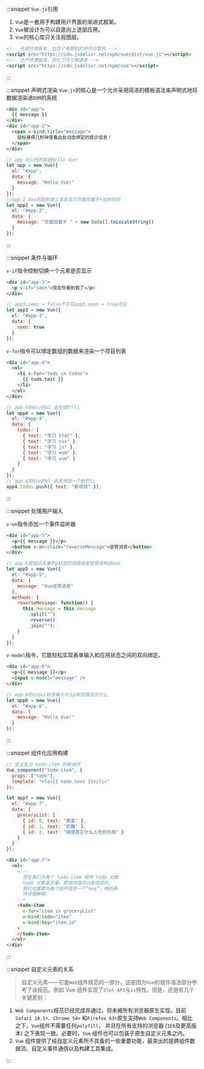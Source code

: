 :::snippet `Vue.js`引用

1. `Vue`是一套用于构建用户界面的渐进式框架。
2. `Vue`被设计为可以自底向上逐层应用。
3. `Vue`的核心库只关注视图层。

```html
<!-- 开发环境版本，包含了有帮助的命令行警告 -->
<script src="https://cdn.jsdelivr.net/npm/vue/dist/vue.js"></script>
<!-- 生产环境版本，优化了尺寸和速度 -->
<script src="https://cdn.jsdelivr.net/npm/vue"></script>
```

:::

:::snippet 声明式渲染
`Vue.js`的核心是一个允许采用简洁的模板语法来声明式地将数据渲染进`DOM`的系统

```html
<div id="app">
  {{ message }}
</div>
<div id="app-2">
  <span v-bind:title="message">
    鼠标悬停几秒钟查看此处动态绑定的提示信息！
  </span>
</div>
```

```javascript
// app div的内容是Hello Vue!
let app = new Vue({
  el: "#app",
  data: {
    message: "Hello Vue!"
  }
});
//app-2 div的鼠标放上去会显示页面加载于+当前时间
let app2 = new Vue({
  el: "#app-2",
  data: {
    message: "页面加载于 " + new Date().toLocaleString()
  }
});
```

:::

:::snippet 条件与循环

`v-if`指令控制切换一个元素是否显示

```html
<div id="app-3">
  <p v-if="seen">现在你看到我了</p>
</div>
```

```javascript
// app3.seen = false不可见app3.seen = true可见
let app3 = new Vue({
  el: "#app-3",
  data: {
    seen: true
  }
});
```

`v-for`指令可以绑定数组的数据来渲染一个项目列表

```html
<div id="app-4">
  <ol>
    <li v-for="todo in todos">
      {{ todo.text }}
    </li>
  </ol>
</div>
```

```javascript
// app-4的div的ol 会生成5个li
let app4 = new Vue({
  el: "#app-4",
  data: {
    todos: [
      { text: "学习 html" },
      { text: "学习 css" },
      { text: "学习 js" },
      { text: "学习 es6" },
      { text: "学习 vue" }
    ]
  }
});
// app-4的div的ol 会天添加一个新的li
app4.todos.push({ text: "新项目" });
```

:::

:::snippet 处理用户输入

`v-on`指令添加一个事件监听器

```html
<div id="app-5">
  <p>{{ message }}</p>
  <button v-on:click="reverseMessage">逆转消息</button>
</div>
```

```javascript
// app-5按钮点击事件p标签的内容会变成息消转逆euV
let app5 = new Vue({
  el: "#app-5",
  data: {
    message: "Vue逆转消息"
  },
  methods: {
    reverseMessage: function() {
      this.message = this.message
        .split("")
        .reverse()
        .join("");
    }
  }
});
```

`v-model`指令，它能轻松实现表单输入和应用状态之间的双向绑定。

```html
<div id="app-6">
  <p>{{ message }}</p>
  <input v-model="message" />
</div>
```

```javascript
// app-6的input标签输入什么p标签就显示什么
let app6 = new Vue({
  el: "#app-6",
  data: {
    message: "Hello Vue!"
  }
});
```

:::

:::snippet 组件化应用构建

```javascript
// 定义名为 todo-item 的新组件
Vue.component("todo-item", {
  props: ["todo"],
  template: "<li>{{ todo.text }}</li>"
});

let app7 = new Vue({
  el: "#app-7",
  data: {
    groceryList: [
      { id: 0, text: "蔬菜" },
      { id: 1, text: "奶酪" },
      { id: 2, text: "随便其它什么人吃的东西" }
    ]
  }
});
```

```html
<div id="app-7">
  <ol>
    <!--
      现在我们为每个 todo-item 提供 todo 对象
      todo 对象是变量，即其内容可以是动态的。
      我们也需要为每个组件提供一个“key”，稍后再
      作详细解释。
    -->
    <todo-item
      v-for="item in groceryList"
      v-bind:todo="item"
      v-bind:key="item.id"
    >
    </todo-item>
  </ol>
</div>
```

:::

:::snippet 自定义元素的关系

> 自定义元素——它是`Web`组件规范的一部分，这是因为`Vue`的组件语法部分参考了该规范。例如 Vue 组件实现了`Slot API`与`is`特性。但是，还是有几个关键差别：

1. `Web Components`规范已经完成并通过，但未被所有浏览器原生实现。目前`Safari 10.1+`、`Chrome 54+`
   和`Firefox 63+`原生支持`Web Components`。相比之下，`Vue`组件不需要任何`polyfill`，
   并且在所有支持的浏览器 (`IE9`及更高版本) 之下表现一致。必要时，`Vue` 组件也可以包装于原生自定义元素之内。
2. `Vue` 组件提供了纯自定义元素所不具备的一些重要功能，最突出的是跨组件数据流、自定义事件通信以及构建工具集成。

:::
